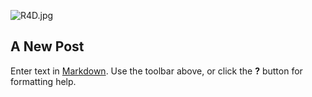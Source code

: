 ![R4D.jpg]({{site.baseurl}}/css/img/logos/R4D.jpg)
## A New Post

Enter text in [Markdown](http://daringfireball.net/projects/markdown/). Use the toolbar above, or click the **?** button for formatting help.
